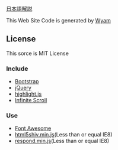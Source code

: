 [日本語解説](http://blog.meilcli.net/Product/MeilcliGithubIo)

This Web Site Code is generated by [Wyam](https://wyam.io/)

## License
This sorce is MIT License

### Include

- [Bootstrap](http://getbootstrap.com/)
- [jQuery](https://jquery.com/)
- [highlight.js](https://highlightjs.org/)
- [Infinite Scroll](https://github.com/infinite-scroll/infinite-scroll)

### Use

- [Font Awesome](http://fontawesome.io/)
- [html5shiv.min.js](https://oss.maxcdn.com/html5shiv/3.7.2/html5shiv.min.js)(Less than or equal IE8)
- [respond.min.js](https://oss.maxcdn.com/respond/1.4.2/respond.min.js)(Less than or equal IE8)
